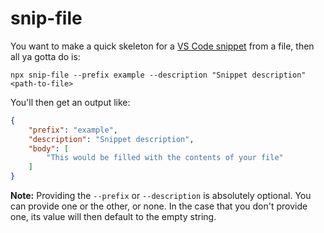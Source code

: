 # snip-file
You want to make a quick skeleton for a [VS Code snippet](https://code.visualstudio.com/docs/editor/userdefinedsnippets) from a file, then all ya gotta do is:
```
npx snip-file --prefix example --description "Snippet description" <path-to-file>
```

You'll then get an output like:
```json
{
    "prefix": "example",
    "description": "Snippet description",
    "body": [
        "This would be filled with the contents of your file"
    ]
}
```

**Note:** Providing the `--prefix` or `--description` is absolutely optional. You can provide one or the other, or none. In the case that you don't provide one, its value will then default to the empty string.
